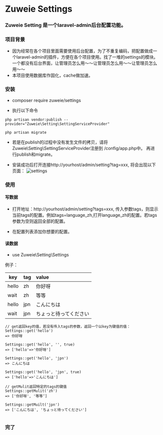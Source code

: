 # Zuweie Settings 

### Zuweie Setting 是一个laravel-admin后台配置功能。
### 项目背景
- 因为经常在各个项目里面需要使用后台配置，为了不重复编码，把配置做成一个laravel-admin的插件，方便在各个项目使用。找了一堆的settings的模块。一个都没有后台界面，让管理员怎么用～～让管理员怎么用～～让管理员怎么用～～
- 本项目使用数据库作固化，cache做加速。

### 安装
- composer require zuweie/settings

- 执行以下命令
```
php artisan vendor:publish --provider="Zuweie\Setting\SettingServiceProvider"
```
```
php artisan migrate
```
- 若是在publish的过程中没有发生文件的拷贝，请将Zuweie\Setting\SettingServiceProvider注册到 /config/app.php中。
再进行publish和migrate。

- 安装成功后打开连接http://yourhost/admin/setting?tag=xxx, 将会出现以下页面：
![settings](http://cdn.qiniu.midea.bankoo.co/Snip20190818_1.png)

### 使用
#### 写数据
- 打开地址：http://yourhost/admin/setting?tags=xxx, 传入参数tags，则显示当前tags的配置。例如tags=language_zh,打开language_zh的配置。若tags参数为空则返回全部的配置。

- 在配置列表添加你想要的配置。

#### 读数据
- use Zuweie\Setting\Settings

例子：

|key|tag|value
--|:--|:-|
|hello|zh|你好呀|
|wait|zh|等等|
|hello|jpn|こんにちは|
|wait|jpn|ちょっと待ってください|

```
// get返回key的值，若没有传入tags的参数，返回一个以key为键值的值：
Settings::get('hello')
=> 你好呀

Settings::get('hello', '', true)
=> ['hello'=>'你好呀']

Settings::get('hello', 'jpn')
=> こんにちは

Settings::get('hello', 'jpn', true)
=> ['hello'=>'こんにちは']

// getMulit返回特定的tags的键值
Settings::getMulit('zh')
=> ['你好呀', '等等‘]

Settings::getMuilt('jpn')
=> ['こんにちは', 'ちょっと待ってください']


```


### 完了
